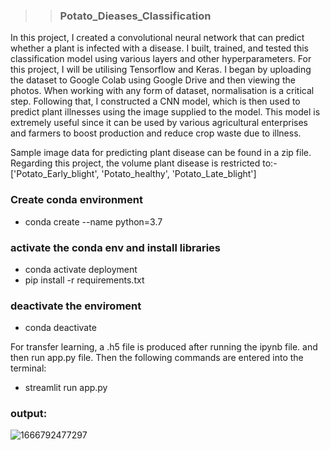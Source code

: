 >> ### Potato_Dieases_Classification


In this project, I created a convolutional neural network that can predict whether a plant is infected with a disease. I built, trained, and tested this classification model using various layers and other hyperparameters. For this project, I will be utilising Tensorflow and Keras. I began by uploading the dataset to Google Colab using Google Drive and then viewing the photos. When working with any form of dataset, normalisation is a critical step. Following that, I constructed a CNN model, which is then used to predict plant illnesses using the image supplied to the model. This model is extremely useful since it can be used by various agricultural enterprises and farmers to boost production and reduce crop waste due to illness.

Sample image data for predicting plant disease can be found in a zip file. Regarding this project, the volume plant disease is restricted to:- ['Potato_Early_blight', 'Potato_healthy', 'Potato_Late_blight']


### Create conda environment
- conda create --name  python=3.7 

###  activate the conda env and install libraries 
- conda activate deployment
- pip install -r requirements.txt 

### deactivate the enviroment
- conda deactivate 

For transfer learning, a .h5 file is produced after running the ipynb file. and then run app.py file. 
Then the following commands are entered into the terminal:
- streamlit run app.py

### output:
![1666792477297](https://user-images.githubusercontent.com/91587120/198214854-a83b4439-719c-4b77-9cd9-88490d0e588a.png)
